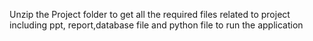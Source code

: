 Unzip the Project folder to get all the required files related to project including ppt, report,database file and python file  to run the application
